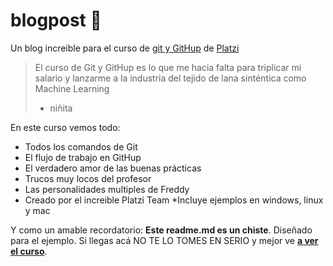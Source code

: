 # blogpost 💚
Un blog increible para el curso de [git y GitHup](https://platzi.com/clases/git-github/ "git y GitHup") de [Platzi](https://platzi.com/clases/git-github/ "Platzi")
>El curso de Git y GitHup es lo que me hacia falta para triplicar mi salario y lanzarme a la industria del tejido de lana sinténtica como Machine Learning
>- niñita

En este curso vemos todo:
* Todos los comandos de Git 
* El flujo de trabajo en GitHup
* El verdadero amor de las buenas prácticas
* Trucos muy locos del profesor 
* Las personalidades multiples de Freddy
* Creado por el increible Platzi Team
*Incluye ejemplos en windows, linux y mac

Y como un amable recordatorio: **Este readme.md es un chiste**. Diseñado para el ejemplo. Si llegas acá NO TE LO TOMES EN SERIO y mejor ve [**a ver el curso**](https://platzi.com/clases/git-github/ "a ver el curso").